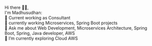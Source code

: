Hi there 🧑‍💻,<br /> I'm Madhusudhan:<br />
🏢 Current working as Consultant<br />
🔭 currently working Microservices, Spring Boot projects<br />
💬 Ask me about Web Development, Microservices Architecture, Spring Boot, Spring, Java developer, AWS<br />
🌱 I’m currently exploring Cloud AWS<br />


<!--
**Neo3labs/Neo3labs** is a ✨ _special_ ✨ repository because its `README.md` (this file) appears on your GitHub profile.

Here are some ideas to get you started:

- 🔭 I’m currently working on ... 
- 🌱 I’m currently learning ...
- 👯 I’m looking to collaborate on ...
- 🤔 I’m looking for help with ...
- 💬 Ask me about ...
- 📫 How to reach me: ...
- 😄 Pronouns: ...
- ⚡ Fun fact: ...
-->
